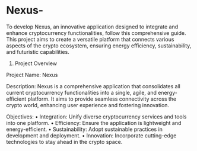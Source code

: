 # Nexus-
To develop Nexus, an innovative application designed to integrate and enhance cryptocurrency functionalities, follow this comprehensive guide. This project aims to create a versatile platform that connects various aspects of the crypto ecosystem, ensuring energy efficiency, sustainability, and futuristic capabilities.

1. Project Overview

Project Name: Nexus

Description: Nexus is a comprehensive application that consolidates all current cryptocurrency functionalities into a single, agile, and energy-efficient platform. It aims to provide seamless connectivity across the crypto world, enhancing user experience and fostering innovation.

Objectives:
	•	Integration: Unify diverse cryptocurrency services and tools into one platform.
	•	Efficiency: Ensure the application is lightweight and energy-efficient.
	•	Sustainability: Adopt sustainable practices in development and deployment.
	•	Innovation: Incorporate cutting-edge technologies to stay ahead in the crypto space.
